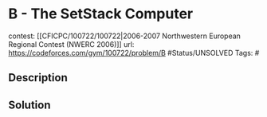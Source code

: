 # B - The SetStack Computer

contest: [[CFICPC/100722/100722|2006-2007 Northwestern European Regional Contest (NWERC 2006)]]
url: https://codeforces.com/gym/100722/problem/B
#Status/UNSOLVED
Tags: #

## Description

## Solution

